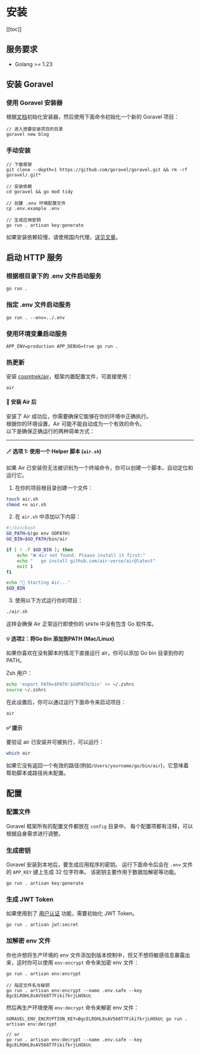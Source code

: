 # 安装

[[toc]]

## 服务要求

- Golang >= 1.23

## 安装 Goravel

### 使用 Goravel 安装器

根据[文档](https://github.com/goravel/installer)初始化安装器，然后使用下面命令初始化一个新的 Goravel 项目：

```shell
// 进入想要安装项目的目录
goravel new blog
```

### 手动安装

```shell
// 下载框架
git clone --depth=1 https://github.com/goravel/goravel.git && rm -rf goravel/.git*

// 安装依赖
cd goravel && go mod tidy

// 创建 .env 环境配置文件
cp .env.example .env

// 生成应用密钥
go run . artisan key:generate
```

如果安装依赖较慢，请使用国内代理，[详见文章](https://learnku.com/go/wikis/38122)。

## 启动 HTTP 服务

### 根据根目录下的 .env 文件启动服务

```shell
go run .
```

### 指定 .env 文件启动服务

```shell
go run . --env=../.env
```

### 使用环境变量启动服务

```shell
APP_ENV=production APP_DEBUG=true go run .
```

### 热更新

安装 [cosmtrek/air](https://github.com/cosmtrek/air)，框架内置配置文件，可直接使用：

```
air
```

#### 🧰 安装 Air 后

安装了 Air 成功后，你需要确保它能够在你的环境中正确执行。  
根据你的环境设置，Air 可能不能自动成为一个有效的命令。  
以下是确保正确运行的两种简单方式：

---

#### 🪄 选项 1: 使用一个 Helper 脚本 (`air.sh`)

如果 Air 已安装但无法被识别为一个终端命令，你可以创建一个脚本，自动定位和运行它。

1. 在你的项目根目录创建一个文件：

```bash
touch air.sh
chmod +x air.sh
```

2. 在 `air.sh` 中添加以下内容：

```bash
#!/bin/bash
GO_PATH=$(go env GOPATH)
GO_BIN=$GO_PATH/bin/air

if [ ! -f $GO_BIN ]; then
    echo "❌ Air not found. Please install it first:"
    echo "   go install github.com/air-verse/air@latest"
    exit 1
fi

echo "🚀 Starting Air..."
$GO_BIN
```

3. 使用以下方式运行你的项目：

```bash
./air.sh
```

这样会确保 Air 正常运行即使你的 `$PATH` 中没有包含 Go 软件库。

#### 💡 选项2：将Go Bin 添加到PATH (Mac/Linux)

如果你喜欢在没有脚本的情况下直接运行 air，你可以添加 Go bin 目录到你的 PATH。

Zsh 用户：

```bash
echo 'export PATH=$PATH:$GOPATH/bin' >> ~/.zshrc
source ~/.zshrc
```

在此设置后，你可以通过运行下面命令来启动项目：

```bash
air
```

#### ✅ 提示

要验证  air 已安装并可被执行，可以运行：

```bash
which air
```

如果它没有返回一个有效的路径(例如`/Users/yourname/go/bin/air`)，它意味着帮助脚本或路径尚未配置。

## 配置

### 配置文件

Goravel 框架所有的配置文件都放在 `config` 目录中。 每个配置项都有注释，可以根据自身需求进行调整。

### 生成密钥

Goravel 安装到本地后，要生成应用程序的密钥。 运行下面命令后会在 `.env` 文件的 `APP_KEY` 键上生成 32 位字符串。 该密钥主要作用于数据加解密等功能。

```shell
go run . artisan key:generate
```

### 生成 JWT Token

如果使用到了 [用户认证](../security/authentication.md) 功能，需要初始化 JWT Token。

```shell
go run . artisan jwt:secret
```

### 加解密 env 文件

你也许想将生产环境的 env 文件添加到版本控制中，但又不想将敏感信息暴露出来，这时你可以使用 `env:encrypt` 命令来加密 env 文件：

```shell
go run . artisan env:encrypt

// 指定文件名与秘钥
go run . artisan env:encrypt --name .env.safe --key BgcELROHL8sAV568T7Fiki7krjLHOkUc
```

然后再生产环境使用 `env:decrypt` 命令来解密 env 文件：

```shell
GORAVEL_ENV_ENCRYPTION_KEY=BgcELROHL8sAV568T7Fiki7krjLHOkUc go run . artisan env:decrypt

// or
go run . artisan env:decrypt --name .env.safe --key BgcELROHL8sAV568T7Fiki7krjLHOkUc
```
